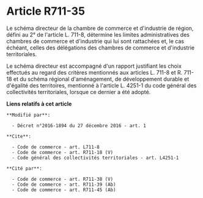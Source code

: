 # Article R711-35

Le schéma directeur de la chambre de commerce et d'industrie de région, défini au 2° de l'article L. 711-8, détermine les
limites administratives des chambres de commerce et d'industrie qui lui sont rattachées et, le cas échéant, celles des
délégations des chambres de commerce et d'industrie territoriales.

Le schéma directeur est accompagné d'un rapport justifiant les choix effectués au regard des critères mentionnés aux articles
L. 711-8 et R. 711-18 et du schéma régional d'aménagement, de développement durable et d'égalité des territoires, mentionné à
l'article L. 4251-1 du code général des collectivités territoriales, lorsque ce dernier a été adopté.

**Liens relatifs à cet article**

	**Modifié par**:

	  - Décret n°2016-1894 du 27 décembre 2016 - art. 1

	**Cite**:

	  - Code de commerce - art. L711-8
	  - Code de commerce - art. R711-18 (V)
	  - Code général des collectivités territoriales - art. L4251-1

	**Cité par**:

	  - Code de commerce - art. R711-38 (V)
	  - Code de commerce - art. R711-39 (Ab)
	  - Code de commerce - art. R711-45 (Ab)
